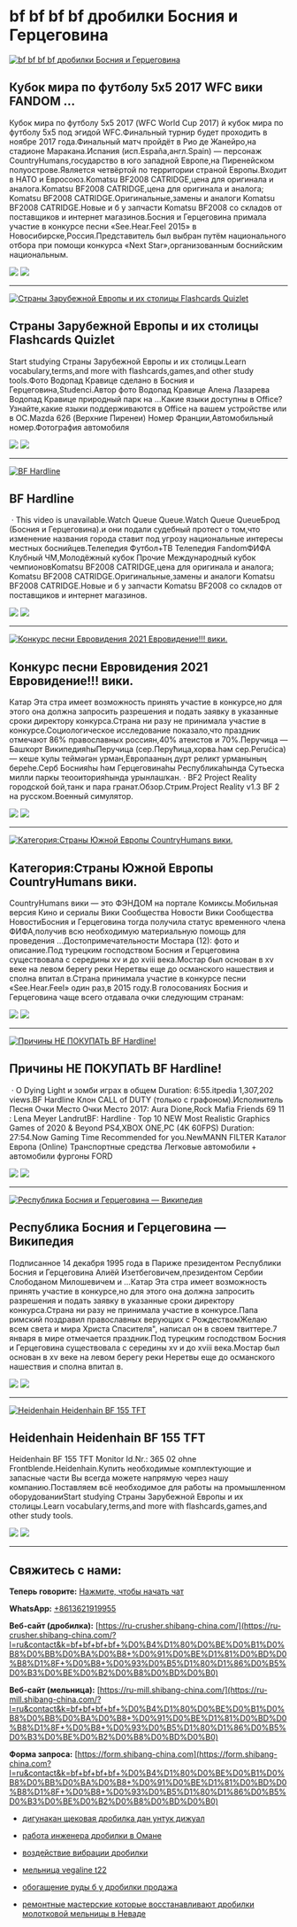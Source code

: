 # bf bf bf bf дробилки Босния и Герцеговина

<a href="https://swt.shibang-china.com/?l=ru&img&k=bf+bf+bf+bf+%D0%B4%D1%80%D0%BE%D0%B1%D0%B8%D0%BB%D0%BA%D0%B8+%D0%91%D0%BE%D1%81%D0%BD%D0%B8%D1%8F+%D0%B8+%D0%93%D0%B5%D1%80%D1%86%D0%B5%D0%B3%D0%BE%D0%B2%D0%B8%D0%BD%D0%B0" target="_blank">![bf bf bf bf дробилки Босния и Герцеговина](http://static.shibang-china.com/all-800x300/379.jpg)</a>

## Кубок мира по футболу 5х5 2017 WFC вики FANDOM …
Кубок мира по футболу 5х5 2017 (WFC World Cup 2017) й кубок мира по футболу 5х5 под эгидой WFC.Финальный турнир будет проходить в ноябре 2017 года.Финальный матч пройдёт в Рио де Жанейро,на стадионе Маракана.Испания (исп.Espa&#241;a,англ.Spain) — персонаж CountryHumans,государство в юго западной Европе,на Пиренейском полуострове.Является четвёртой по территории страной Европы.Входит в НАТО и Евросоюз.Komatsu BF2008 CATRIDGE,цена для оригинала и аналога.Komatsu BF2008 CATRIDGE,цена для оригинала и аналога; Komatsu BF2008 CATRIDGE.Оригинальные,замены и аналоги Komatsu BF2008 CATRIDGE.Новые и б у запчасти Komatsu BF2008 со складов от поставщиков и интернет магазинов.Босния и Герцеговина примала участие в конкурсе песни &#171;See.Hear.Feel 2015&#187; в Новосибирске,Россия.Представитель был выбран путём национального отбора при помощи конкурса &#171;Next Star&#187;,организованным боснийским национальным.


<a href="https://whatsapp.shibangsoft.com/WhatsApp.php" target="_blank" title="WhatsApp">![](http://static.shibang-china.com/icon/whatsapp.png)</a> <a href="https://swt.shibang-china.com/?l=ru&icon&k=bf+bf+bf+bf+%D0%B4%D1%80%D0%BE%D0%B1%D0%B8%D0%BB%D0%BA%D0%B8+%D0%91%D0%BE%D1%81%D0%BD%D0%B8%D1%8F+%D0%B8+%D0%93%D0%B5%D1%80%D1%86%D0%B5%D0%B3%D0%BE%D0%B2%D0%B8%D0%BD%D0%B0" target="_blank">![](http://static.shibang-china.com/icon/chat-ru.png)</a>

---

<a href="https://swt.shibang-china.com/?l=ru&img&k=bf+bf+bf+bf+%D0%B4%D1%80%D0%BE%D0%B1%D0%B8%D0%BB%D0%BA%D0%B8+%D0%91%D0%BE%D1%81%D0%BD%D0%B8%D1%8F+%D0%B8+%D0%93%D0%B5%D1%80%D1%86%D0%B5%D0%B3%D0%BE%D0%B2%D0%B8%D0%BD%D0%B0" target="_blank">![Страны Зарубежной Европы и их столицы Flashcards Quizlet](http://static.shibang-china.com/all-800x300/1083.jpg)</a>

## Страны Зарубежной Европы и их столицы Flashcards Quizlet
Start studying Страны Зарубежной Европы и их столицы.Learn vocabulary,terms,and more with flashcards,games,and other study tools.Фото Водопад Кравице сделано в Босния и Герцеговина,Studenci.Aвтор фото Водопад Кравице Алена Лазарева Водопад Кравице природный парк на …Какие языки доступны в Office?Узнайте,какие языки поддерживаются в Office на вашем устройстве или в ОС.Mazda 626 (Верхние Пиренеи) Номер Франции,Автомобильный номер.Фотография автомобиля


<a href="https://whatsapp.shibangsoft.com/WhatsApp.php" target="_blank" title="WhatsApp">![](http://static.shibang-china.com/icon/whatsapp.png)</a> <a href="https://swt.shibang-china.com/?l=ru&icon&k=bf+bf+bf+bf+%D0%B4%D1%80%D0%BE%D0%B1%D0%B8%D0%BB%D0%BA%D0%B8+%D0%91%D0%BE%D1%81%D0%BD%D0%B8%D1%8F+%D0%B8+%D0%93%D0%B5%D1%80%D1%86%D0%B5%D0%B3%D0%BE%D0%B2%D0%B8%D0%BD%D0%B0" target="_blank">![](http://static.shibang-china.com/icon/chat-ru.png)</a>

---

<a href="https://swt.shibang-china.com/?l=ru&img&k=bf+bf+bf+bf+%D0%B4%D1%80%D0%BE%D0%B1%D0%B8%D0%BB%D0%BA%D0%B8+%D0%91%D0%BE%D1%81%D0%BD%D0%B8%D1%8F+%D0%B8+%D0%93%D0%B5%D1%80%D1%86%D0%B5%D0%B3%D0%BE%D0%B2%D0%B8%D0%BD%D0%B0" target="_blank">![BF Hardline](http://static.shibang-china.com/all-800x300/1261.jpg)</a>

## BF Hardline
&nbsp;&#0183;&#32;This video is unavailable.Watch Queue Queue.Watch Queue QueueБрод (Босния и Герцеговина).и они подали судебный протест о том,что изменение названия города ставит под угрозу национальные интересы местных боснийцев.Телепедия Футбол+ТВ Телепедия FandomФИФА Клубный ЧМ,Молодёжный кубок Прочие Международный кубок чемпионовKomatsu BF2008 CATRIDGE,цена для оригинала и аналога; Komatsu BF2008 CATRIDGE.Оригинальные,замены и аналоги Komatsu BF2008 CATRIDGE.Новые и б у запчасти Komatsu BF2008 со складов от поставщиков и интернет магазинов.


<a href="https://whatsapp.shibangsoft.com/WhatsApp.php" target="_blank" title="WhatsApp">![](http://static.shibang-china.com/icon/whatsapp.png)</a> <a href="https://swt.shibang-china.com/?l=ru&icon&k=bf+bf+bf+bf+%D0%B4%D1%80%D0%BE%D0%B1%D0%B8%D0%BB%D0%BA%D0%B8+%D0%91%D0%BE%D1%81%D0%BD%D0%B8%D1%8F+%D0%B8+%D0%93%D0%B5%D1%80%D1%86%D0%B5%D0%B3%D0%BE%D0%B2%D0%B8%D0%BD%D0%B0" target="_blank">![](http://static.shibang-china.com/icon/chat-ru.png)</a>

---

<a href="https://swt.shibang-china.com/?l=ru&img&k=bf+bf+bf+bf+%D0%B4%D1%80%D0%BE%D0%B1%D0%B8%D0%BB%D0%BA%D0%B8+%D0%91%D0%BE%D1%81%D0%BD%D0%B8%D1%8F+%D0%B8+%D0%93%D0%B5%D1%80%D1%86%D0%B5%D0%B3%D0%BE%D0%B2%D0%B8%D0%BD%D0%B0" target="_blank">![Конкурс песни Евровидения 2021 Евровидение!!! вики.](http://static.shibang-china.com/all-800x300/346.jpg)</a>

## Конкурс песни Евровидения 2021 Евровидение!!! вики.
Катар Эта стра имеет возможность принять участие в конкурсе,но для этого она должна запросить разрешения и подать заявку в указанные сроки директору конкурса.Страна ни разу не принимала участие в конкурсе.Социологическое исследование показало,что праздник отмечают 86% православных россиян,40% атеистов и 70%.Перучица — Башҡорт ВикипедияһыПеручица (сер.Перућица,хорва.һәм сер.Perućica) — кеше ҡулы теймәгән урман,Европааның дүрт реликт урманының береһе.Серб Боснияһы һәм Герцеговинаһы Республикаһында Сутьеска милли паркы теооиторияһында урынлашҡан.&nbsp;&#0183;&#32;BF2 Project Reality городской бой,танк и пара гранат.Обзор.Стрим.Project Reality v1.3 BF 2 на русском.Военный симулятор.


<a href="https://whatsapp.shibangsoft.com/WhatsApp.php" target="_blank" title="WhatsApp">![](http://static.shibang-china.com/icon/whatsapp.png)</a> <a href="https://swt.shibang-china.com/?l=ru&icon&k=bf+bf+bf+bf+%D0%B4%D1%80%D0%BE%D0%B1%D0%B8%D0%BB%D0%BA%D0%B8+%D0%91%D0%BE%D1%81%D0%BD%D0%B8%D1%8F+%D0%B8+%D0%93%D0%B5%D1%80%D1%86%D0%B5%D0%B3%D0%BE%D0%B2%D0%B8%D0%BD%D0%B0" target="_blank">![](http://static.shibang-china.com/icon/chat-ru.png)</a>

---

<a href="https://swt.shibang-china.com/?l=ru&img&k=bf+bf+bf+bf+%D0%B4%D1%80%D0%BE%D0%B1%D0%B8%D0%BB%D0%BA%D0%B8+%D0%91%D0%BE%D1%81%D0%BD%D0%B8%D1%8F+%D0%B8+%D0%93%D0%B5%D1%80%D1%86%D0%B5%D0%B3%D0%BE%D0%B2%D0%B8%D0%BD%D0%B0" target="_blank">![Категория:Страны Южной Европы CountryHumans вики.](http://static.shibang-china.com/all-800x300/1083.jpg)</a>

## Категория:Страны Южной Европы CountryHumans вики.
CountryHumans вики — это ФЭНДОМ на портале Комиксы.Мобильная версия Кино и сериалы Вики Сообщества Новости Вики Сообщества НовостиБосния и Герцеговина тогда получила статус временного члена ФИФА,получив всю необходимую материальную помощь для проведения …Достопримечательности Мостара (12): фото и описание.Под турецким господством Босния и Герцеговина существовала с середины xv и до xviii века.Мостар был основан в xv веке на левом берегу реки Неретвы еще до османского нашествия и сполна впитал в.Страна принимала участие в конкурсе песни &#171;See.Hear.Feel&#187; один раз,в 2015 году.В голосованиях Босния и Герцеговина чаще всего отдавала очки следующим странам:


<a href="https://whatsapp.shibangsoft.com/WhatsApp.php" target="_blank" title="WhatsApp">![](http://static.shibang-china.com/icon/whatsapp.png)</a> <a href="https://swt.shibang-china.com/?l=ru&icon&k=bf+bf+bf+bf+%D0%B4%D1%80%D0%BE%D0%B1%D0%B8%D0%BB%D0%BA%D0%B8+%D0%91%D0%BE%D1%81%D0%BD%D0%B8%D1%8F+%D0%B8+%D0%93%D0%B5%D1%80%D1%86%D0%B5%D0%B3%D0%BE%D0%B2%D0%B8%D0%BD%D0%B0" target="_blank">![](http://static.shibang-china.com/icon/chat-ru.png)</a>

---

<a href="https://swt.shibang-china.com/?l=ru&img&k=bf+bf+bf+bf+%D0%B4%D1%80%D0%BE%D0%B1%D0%B8%D0%BB%D0%BA%D0%B8+%D0%91%D0%BE%D1%81%D0%BD%D0%B8%D1%8F+%D0%B8+%D0%93%D0%B5%D1%80%D1%86%D0%B5%D0%B3%D0%BE%D0%B2%D0%B8%D0%BD%D0%B0" target="_blank">![Причины НЕ ПОКУПАТЬ BF Hardline!](http://static.shibang-china.com/all-800x300/920.jpg)</a>

## Причины НЕ ПОКУПАТЬ BF Hardline!
&nbsp;&#0183;&#32;О Dying Light и зомби играх в общем Duration: 6:55.itpedia 1,307,202 views.BF Hardline Клон CALL of DUTY (только с графоном).Исполнитель Песня Очки Место Очки Место 2017: Aura Dione,Rock Mafia Friends 69 11 : Lena Meyer LandrutBF: Hardline&nbsp;&#0183;&#32;Top 10 NEW Most Realistic Graphics Games of 2020 &amp; Beyond PS4,XBOX ONE,PC (4K 60FPS) Duration: 27:54.Now Gaming Time Recommended for you.NewMANN FILTER Каталог Европа (Online) Транспортные средства Легковые автомобили + автомобили фургоны FORD


<a href="https://whatsapp.shibangsoft.com/WhatsApp.php" target="_blank" title="WhatsApp">![](http://static.shibang-china.com/icon/whatsapp.png)</a> <a href="https://swt.shibang-china.com/?l=ru&icon&k=bf+bf+bf+bf+%D0%B4%D1%80%D0%BE%D0%B1%D0%B8%D0%BB%D0%BA%D0%B8+%D0%91%D0%BE%D1%81%D0%BD%D0%B8%D1%8F+%D0%B8+%D0%93%D0%B5%D1%80%D1%86%D0%B5%D0%B3%D0%BE%D0%B2%D0%B8%D0%BD%D0%B0" target="_blank">![](http://static.shibang-china.com/icon/chat-ru.png)</a>

---

<a href="https://swt.shibang-china.com/?l=ru&img&k=bf+bf+bf+bf+%D0%B4%D1%80%D0%BE%D0%B1%D0%B8%D0%BB%D0%BA%D0%B8+%D0%91%D0%BE%D1%81%D0%BD%D0%B8%D1%8F+%D0%B8+%D0%93%D0%B5%D1%80%D1%86%D0%B5%D0%B3%D0%BE%D0%B2%D0%B8%D0%BD%D0%B0" target="_blank">![Республика Босния и Герцеговина — Википедия](http://static.shibang-china.com/all-800x300/1180.jpg)</a>

## Республика Босния и Герцеговина — Википедия
Подписанное 14 декабря 1995 года в Париже президентом Республики Босния и Герцеговина Алиёй Изетбеговичем,президентом Сербии Слободаном Милошевичем и …Катар Эта стра имеет возможность принять участие в конкурсе,но для этого она должна запросить разрешения и подать заявку в указанные сроки директору конкурса.Страна ни разу не принимала участие в конкурсе.Папа римский поздравил православных верующих с РождествомЖелаю всем света и мира Христа Спасителя&quot;, написал он в своем твиттере.7 января в мире отмечается праздник.Под турецким господством Босния и Герцеговина существовала с середины xv и до xviii века.Мостар был основан в xv веке на левом берегу реки Неретвы еще до османского нашествия и сполна впитал в.


<a href="https://whatsapp.shibangsoft.com/WhatsApp.php" target="_blank" title="WhatsApp">![](http://static.shibang-china.com/icon/whatsapp.png)</a> <a href="https://swt.shibang-china.com/?l=ru&icon&k=bf+bf+bf+bf+%D0%B4%D1%80%D0%BE%D0%B1%D0%B8%D0%BB%D0%BA%D0%B8+%D0%91%D0%BE%D1%81%D0%BD%D0%B8%D1%8F+%D0%B8+%D0%93%D0%B5%D1%80%D1%86%D0%B5%D0%B3%D0%BE%D0%B2%D0%B8%D0%BD%D0%B0" target="_blank">![](http://static.shibang-china.com/icon/chat-ru.png)</a>

---

<a href="https://swt.shibang-china.com/?l=ru&img&k=bf+bf+bf+bf+%D0%B4%D1%80%D0%BE%D0%B1%D0%B8%D0%BB%D0%BA%D0%B8+%D0%91%D0%BE%D1%81%D0%BD%D0%B8%D1%8F+%D0%B8+%D0%93%D0%B5%D1%80%D1%86%D0%B5%D0%B3%D0%BE%D0%B2%D0%B8%D0%BD%D0%B0" target="_blank">![Heidenhain Heidenhain BF 155 TFT](http://static.shibang-china.com/all-800x300/8.jpg)</a>

## Heidenhain Heidenhain BF 155 TFT
Heidenhain BF 155 TFT Monitor Id.Nr.: 365 02 ohne Frontblende.Heidenhain.Купить необходимые комплектующие и запасные части Вы всегда можете напрямую через нашу компанию.Поставляем всё необходимое для работы на промышленном оборудованииStart studying Страны Зарубежной Европы и их столицы.Learn vocabulary,terms,and more with flashcards,games,and other study tools.

<a href="https://whatsapp.shibangsoft.com/WhatsApp.php" target="_blank" title="WhatsApp">![](http://static.shibang-china.com/icon/whatsapp.png)</a> <a href="https://swt.shibang-china.com/?l=ru&icon&k=bf+bf+bf+bf+%D0%B4%D1%80%D0%BE%D0%B1%D0%B8%D0%BB%D0%BA%D0%B8+%D0%91%D0%BE%D1%81%D0%BD%D0%B8%D1%8F+%D0%B8+%D0%93%D0%B5%D1%80%D1%86%D0%B5%D0%B3%D0%BE%D0%B2%D0%B8%D0%BD%D0%B0" target="_blank">![](http://static.shibang-china.com/icon/chat-ru.png)</a>

---
## Свяжитесь с нами:

**Теперь говорите:** [Нажмите, чтобы начать чат](https://swt.shibang-china.com?l=ru&contact&k=bf+bf+bf+bf+%D0%B4%D1%80%D0%BE%D0%B1%D0%B8%D0%BB%D0%BA%D0%B8+%D0%91%D0%BE%D1%81%D0%BD%D0%B8%D1%8F+%D0%B8+%D0%93%D0%B5%D1%80%D1%86%D0%B5%D0%B3%D0%BE%D0%B2%D0%B8%D0%BD%D0%B0)

**WhatsApp:**  [+8613621919955](https://whatsapp.shibangsoft.com/WhatsApp.php)

**Веб-сайт (дробилка):** [https://ru-crusher.shibang-china.com/](https://ru-crusher.shibang-china.com/?l=ru&contact&k=bf+bf+bf+bf+%D0%B4%D1%80%D0%BE%D0%B1%D0%B8%D0%BB%D0%BA%D0%B8+%D0%91%D0%BE%D1%81%D0%BD%D0%B8%D1%8F+%D0%B8+%D0%93%D0%B5%D1%80%D1%86%D0%B5%D0%B3%D0%BE%D0%B2%D0%B8%D0%BD%D0%B0)

**Веб-сайт (мельница):** [https://ru-mill.shibang-china.com/](https://ru-mill.shibang-china.com/?l=ru&contact&k=bf+bf+bf+bf+%D0%B4%D1%80%D0%BE%D0%B1%D0%B8%D0%BB%D0%BA%D0%B8+%D0%91%D0%BE%D1%81%D0%BD%D0%B8%D1%8F+%D0%B8+%D0%93%D0%B5%D1%80%D1%86%D0%B5%D0%B3%D0%BE%D0%B2%D0%B8%D0%BD%D0%B0)

**Форма запроса:** [https://form.shibang-china.com](https://form.shibang-china.com?l=ru&contact&k=bf+bf+bf+bf+%D0%B4%D1%80%D0%BE%D0%B1%D0%B8%D0%BB%D0%BA%D0%B8+%D0%91%D0%BE%D1%81%D0%BD%D0%B8%D1%8F+%D0%B8+%D0%93%D0%B5%D1%80%D1%86%D0%B5%D0%B3%D0%BE%D0%B2%D0%B8%D0%BD%D0%B0)

* [дигунакан щековая дробилка дан унтук дижуал](../124/%D0%B4%D0%B8%D0%B3%D1%83%D0%BD%D0%B0%D0%BA%D0%B0%D0%BD%20%D1%89%D0%B5%D0%BA%D0%BE%D0%B2%D0%B0%D1%8F%20%D0%B4%D1%80%D0%BE%D0%B1%D0%B8%D0%BB%D0%BA%D0%B0%20%D0%B4%D0%B0%D0%BD%20%D1%83%D0%BD%D1%82%D1%83%D0%BA%20%D0%B4%D0%B8%D0%B6%D1%83%D0%B0%D0%BB.md)

* [работа инженера дробилки в Омане](../125/%D1%80%D0%B0%D0%B1%D0%BE%D1%82%D0%B0%20%D0%B8%D0%BD%D0%B6%D0%B5%D0%BD%D0%B5%D1%80%D0%B0%20%D0%B4%D1%80%D0%BE%D0%B1%D0%B8%D0%BB%D0%BA%D0%B8%20%D0%B2%20%D0%9E%D0%BC%D0%B0%D0%BD%D0%B5.md)

* [воздействие вибрации дробилки](../125/%D0%B2%D0%BE%D0%B7%D0%B4%D0%B5%D0%B9%D1%81%D1%82%D0%B2%D0%B8%D0%B5%20%D0%B2%D0%B8%D0%B1%D1%80%D0%B0%D1%86%D0%B8%D0%B8%20%D0%B4%D1%80%D0%BE%D0%B1%D0%B8%D0%BB%D0%BA%D0%B8.md)

* [мельница vegaline t22](../125/%D0%BC%D0%B5%D0%BB%D1%8C%D0%BD%D0%B8%D1%86%D0%B0%20vegaline%20t22.md)

* [обогащение руды б  у дробилки продажа](../122/%D0%BE%D0%B1%D0%BE%D0%B3%D0%B0%D1%89%D0%B5%D0%BD%D0%B8%D0%B5%20%D1%80%D1%83%D0%B4%D1%8B%20%D0%B1%20%20%D1%83%20%D0%B4%D1%80%D0%BE%D0%B1%D0%B8%D0%BB%D0%BA%D0%B8%20%D0%BF%D1%80%D0%BE%D0%B4%D0%B0%D0%B6%D0%B0.md)

* [ремонтные мастерские которые восстанавливают дробилки молотковой мельницы в Неваде](../121/%D1%80%D0%B5%D0%BC%D0%BE%D0%BD%D1%82%D0%BD%D1%8B%D0%B5%20%D0%BC%D0%B0%D1%81%D1%82%D0%B5%D1%80%D1%81%D0%BA%D0%B8%D0%B5%20%D0%BA%D0%BE%D1%82%D0%BE%D1%80%D1%8B%D0%B5%20%D0%B2%D0%BE%D1%81%D1%81%D1%82%D0%B0%D0%BD%D0%B0%D0%B2%D0%BB%D0%B8%D0%B2%D0%B0%D1%8E%D1%82%20%D0%B4%D1%80%D0%BE%D0%B1%D0%B8%D0%BB%D0%BA%D0%B8%20%D0%BC%D0%BE%D0%BB%D0%BE%D1%82%D0%BA%D0%BE%D0%B2%D0%BE%D0%B9%20%D0%BC%D0%B5%D0%BB%D1%8C%D0%BD%D0%B8%D1%86%D1%8B%20%D0%B2%20%D0%9D%D0%B5%D0%B2%D0%B0%D0%B4%D0%B5.md)